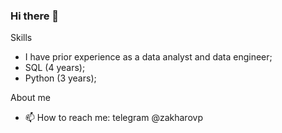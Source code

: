 ### Hi there 👋


Skills
- I have prior experience as a data analyst and data engineer;
- SQL (4 years);
- Python (3 years);

About me
- 📫 How to reach me: telegram @zakharovp

